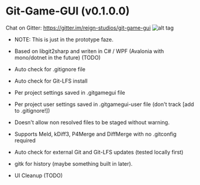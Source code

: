 # Git-Game-GUI (v0.1.0.0)

Chat on Gitter: https://gitter.im/reign-studios/git-game-gui
![alt tag](http://reign-studios-services.com/GitGameGUI/ScreenShots/ScreenShot.png)


- NOTE: This is just in the prototype faze.

- Based on libgit2sharp and writen in C# / WPF (Avalonia with mono/dotnet in the future) (TODO)

- Auto check for .gitignore file

- Auto check for Git-LFS install

- Per project settings saved in .gitgamegui file

- Per project user settings saved in .gitgamegui-user file (don't track [add to .gitignore!])

- Doesn't allow non resolved files to be staged without warning.

- Supports Meld, kDiff3, P4Merge and DiffMerge with no .gitconfig required

- Auto check for external Git and Git-LFS updates (tested locally first)

- gitk for history (maybe something built in later).

- UI Cleanup (TODO)